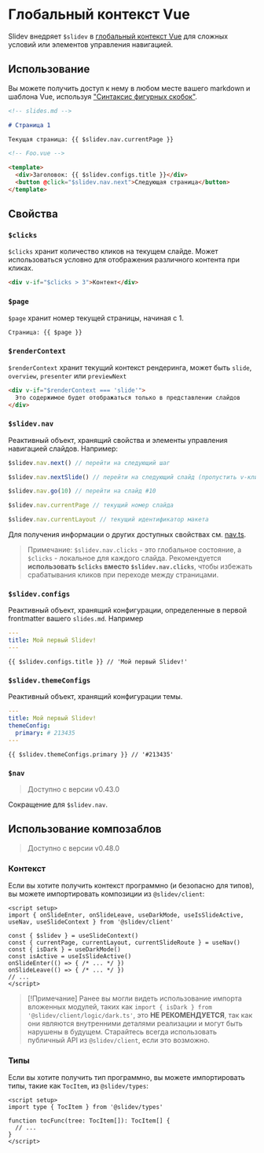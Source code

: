 # Глобальный контекст Vue

Slidev внедряет `$slidev` в [глобальный контекст Vue](https://v3.vuejs.org/api/application-config.html#globalproperties) для сложных условий или элементов управления навигацией.

## Использование

Вы можете получить доступ к нему в любом месте вашего markdown и шаблона Vue, используя ["Синтаксис фигурных скобок"](https://v3.vuejs.org/guide/template-syntax.html#interpolations).

```md
<!-- slides.md -->

# Страница 1

Текущая страница: {{ $slidev.nav.currentPage }}
```

```html
<!-- Foo.vue -->

<template>
  <div>Заголовок: {{ $slidev.configs.title }}</div>
  <button @click="$slidev.nav.next">Следующая страница</button>
</template>
```

## Свойства

### `$clicks`

`$clicks` хранит количество кликов на текущем слайде. Может использоваться условно для отображения различного контента при кликах.

```html
<div v-if="$clicks > 3">Контент</div>
```

### `$page`

`$page` хранит номер текущей страницы, начиная с 1.

```md
Страница: {{ $page }}
```

### `$renderContext`

`$renderContext` хранит текущий контекст рендеринга, может быть `slide`, `overview`, `presenter` или `previewNext`

```md
<div v-if="$renderContext === 'slide'">
  Это содержимое будет отображаться только в представлении слайдов
</div>
```

### `$slidev.nav`

Реактивный объект, хранящий свойства и элементы управления навигацией слайдов. Например:

```js
$slidev.nav.next() // перейти на следующий шаг

$slidev.nav.nextSlide() // перейти на следующий слайд (пропустить v-клики)

$slidev.nav.go(10) // перейти на слайд #10
```

```js
$slidev.nav.currentPage // текущий номер слайда

$slidev.nav.currentLayout // текущий идентификатор макета
```

Для получения информации о других доступных свойствах см. [nav.ts](https://github.com/slidevjs/slidev/blob/main/packages/client/logic/nav.ts).

> Примечание: `$slidev.nav.clicks` - это глобальное состояние, а `$clicks` - локальное для каждого слайда. Рекомендуется **использовать `$clicks` вместо `$slidev.nav.clicks`**, чтобы избежать срабатывания кликов при переходе между страницами.

### `$slidev.configs`

Реактивный объект, хранящий конфигурации, определенные в первой frontmatter вашего `slides.md`. Например

```yaml
---
title: Мой первый Slidev!
---
```

```
{{ $slidev.configs.title }} // 'Мой первый Slidev!'
```

### `$slidev.themeConfigs`

Реактивный объект, хранящий конфигурации темы.

```yaml
---
title: Мой первый Slidev!
themeConfig:
  primary: # 213435
---
```

```
{{ $slidev.themeConfigs.primary }} // '#213435'
```

### `$nav`

> Доступно с версии v0.43.0

Сокращение для `$slidev.nav`.

## Использование композаблов

> Доступно с версии v0.48.0

### Контекст

Если вы хотите получить контекст программно (и безопасно для типов), вы можете импортировать композиции из `@slidev/client`:

```vue
<script setup>
import { onSlideEnter, onSlideLeave, useDarkMode, useIsSlideActive, useNav, useSlideContext } from '@slidev/client'

const { $slidev } = useSlideContext()
const { currentPage, currentLayout, currentSlideRoute } = useNav()
const { isDark } = useDarkMode()
const isActive = useIsSlideActive()
onSlideEnter(() => { /* ... */ })
onSlideLeave(() => { /* ... */ })
// ...
</script>
```

> [!Примечание]
> Ранее вы могли видеть использование импорта вложенных модулей, таких как `import { isDark } from '@slidev/client/logic/dark.ts'`, это **НЕ РЕКОМЕНДУЕТСЯ**, так как они являются внутренними деталями реализации и могут быть нарушены в будущем. Старайтесь всегда использовать публичный API из `@slidev/client`, если это возможно.

### Типы

Если вы хотите получить тип программно, вы можете импортировать типы, такие как `TocItem`, из `@slidev/types`:

```vue
<script setup>
import type { TocItem } from '@slidev/types'

function tocFunc(tree: TocItem[]): TocItem[] {
  // ...
}
</script>
```